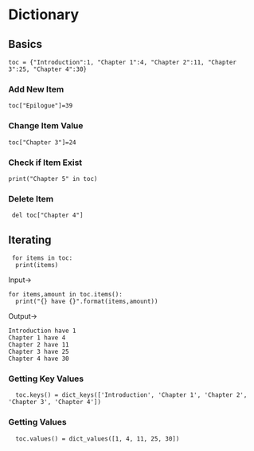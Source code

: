 # Dictionary

 ## Basics

    toc = {"Introduction":1, "Chapter 1":4, "Chapter 2":11, "Chapter 3":25, "Chapter 4":30}
  ### Add New Item
    toc["Epilogue"]=39
  
  ### Change Item Value
  
    toc["Chapter 3"]=24
  ### Check if Item Exist
    print("Chapter 5" in toc)

  ### Delete Item
     del toc["Chapter 4"]
     
 ## Iterating
 
     for items in toc:
      print(items)
 
 Input->   
 
    for items,amount in toc.items():
      print("{} have {}".format(items,amount))

  Output->
    
    Introduction have 1
    Chapter 1 have 4
    Chapter 2 have 11
    Chapter 3 have 25
    Chapter 4 have 30

  ### Getting Key Values
      
      toc.keys() = dict_keys(['Introduction', 'Chapter 1', 'Chapter 2', 'Chapter 3', 'Chapter 4'])
  
  ### Getting Values

      toc.values() = dict_values([1, 4, 11, 25, 30])
